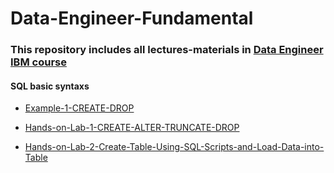 # Data-Engineer-Fundamental
### This repository includes all lectures-materials in [Data Engineer IBM course](https://www.coursera.org/professional-certificates/ibm-data-engineer)

#### SQL basic syntaxs
+ [Example-1-CREATE-DROP](https://cf-courses-data.s3.us.cloud-object-storage.appdomain.cloud/IBMDeveloperSkillsNetwork-DB0201EN-SkillsNetwork/labs/Module%202/DB0201-l2%20_M2_CREATE_DROP.md.html?origin=www.coursera.org)

+ [Hands-on-Lab-1-CREATE-ALTER-TRUNCATE-DROP](https://cf-courses-data.s3.us.cloud-object-storage.appdomain.cloud/IBMDeveloperSkillsNetwork-DB0201EN-SkillsNetwork/labs/Labs_Coursera_V5/labs/Lab%20-%20CREATE%20-%20ALTER%20-%20TRUNCATE%20-%20DROP/instructional-labs.md.html?origin=www.coursera.org)

+ [Hands-on-Lab-2-Create-Table-Using-SQL-Scripts-and-Load-Data-into-Table](https://cf-courses-data.s3.us.cloud-object-storage.appdomain.cloud/IBMDeveloperSkillsNetwork-DB0201EN-SkillsNetwork/labs/Labs_Coursera_V5/labs/Lab%20-%20Create%20tables%20using%20SQL%20scripts%20and%20Load%20data%20into%20tables/instructional-labs.md.html?origin=www.coursera.org)
